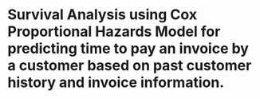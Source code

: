 # Survival Analysis using Cox Proportional Hazards Model for predicting time to pay an invoice by a customer based on past customer history and invoice information.